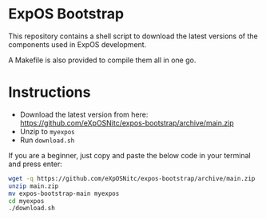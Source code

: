 # ExpOS Bootstrap

This repository contains a shell script to download the latest versions of the
components used in ExpOS development. 

A Makefile is also provided to compile them all in one go.

# Instructions

* Download the latest version from here: https://github.com/eXpOSNitc/expos-bootstrap/archive/main.zip
* Unzip to `myexpos`
* Run `download.sh`

If you are a beginner, just copy and paste the below code in your terminal and press enter:

```bash
wget -q https://github.com/eXpOSNitc/expos-bootstrap/archive/main.zip
unzip main.zip
mv expos-bootstrap-main myexpos
cd myexpos
./download.sh
```
